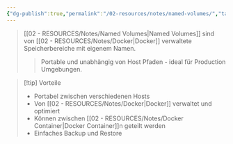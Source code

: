 ```yaml
---
{"dg-publish":true,"permalink":"/02-resources/notes/named-volumes/","tags":["informatik/virtualisierung/docker/storage","informatik/virtualisierung/docker/volumes"],"noteIcon":"","updated":"2025-10-29T12:59:08.472+01:00"}
---
```



>[[02 - RESOURCES/Notes/Named Volumes\|Named Volumes]] sind von [[02 - RESOURCES/Notes/Docker\|Docker]] verwaltete Speicherbereiche mit eigenem Namen.
>>Portable und unabhängig von Host Pfaden - ideal für Production Umgebungen.

>[!tip] Vorteile
>- Portabel zwischen verschiedenen Hosts
>- Von [[02 - RESOURCES/Notes/Docker\|Docker]] verwaltet und optimiert
>- Können zwischen [[02 - RESOURCES/Notes/Docker Container\|Docker Container]]n geteilt werden
>- Einfaches Backup und Restore